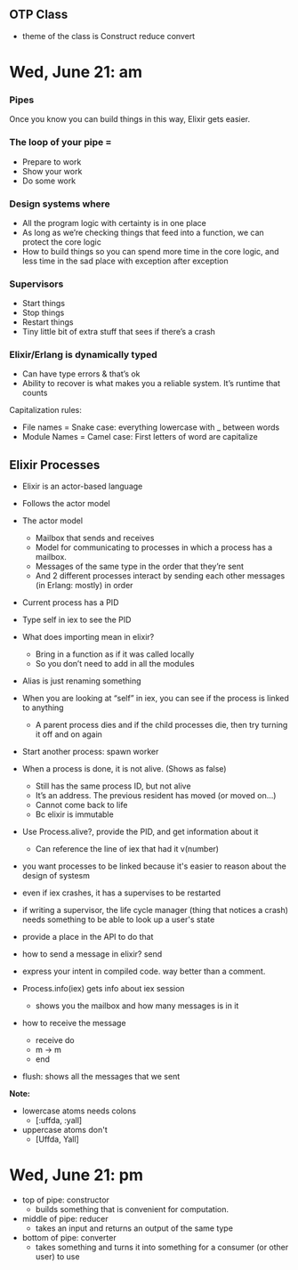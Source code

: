 ## OTP Class
- theme of the class is Construct reduce convert

# Wed, June 21: am

### Pipes

Once you know you can build things in this way, Elixir gets easier.

### The loop of your pipe =
- Prepare to work
- Show your work
- Do some work


### Design systems where
- All the program logic with certainty is in one place
- As long as we’re checking things that feed into a function, we can protect the core logic
- How to build things so you can spend more time in the core logic, and less time in the sad place with exception after exception

### Supervisors
- Start things
- Stop things
- Restart things
- Tiny little bit of extra stuff that sees if there’s a crash

### Elixir/Erlang is dynamically typed
- Can have type errors & that’s ok
- Ability to recover is what makes you a reliable system. It’s runtime that counts

Capitalization rules:
- File names = Snake case: everything lowercase with _ between words
- Module Names = Camel case: First letters of word are capitalize

## Elixir Processes
- Elixir is an actor-based language
- Follows the actor model
- The actor model
    - Mailbox that sends and receives
    - Model for communicating to processes in which a process has a mailbox. 
    - Messages of the same type in the order that they’re sent
    - And 2 different processes interact by sending each other messages (in Erlang: mostly) in order
- Current process has a PID
- Type self in iex to see the PID
- What does importing mean in elixir?
    - Bring in a function as if it was called locally
    - So you don’t need to add in all the modules
- Alias is just renaming something
- When you are looking at “self” in iex, you can see if the process is linked to anything
    - A parent process dies and if the child processes die, then try turning it off and on again
- Start another process: spawn worker
- When a process is done, it is not alive. (Shows as false)
    - Still has the same process ID, but not alive
    - It’s an address. The previous resident has moved (or moved on…)
    - Cannot come back to life
    - Bc elixir is immutable
- Use Process.alive?, provide the PID, and get information about it
    - Can reference the line of iex that had it v(number)
- you want processes to be linked because it's easier to reason about the design of systesm
- even if iex crashes, it has a supervises to be restarted

- if writing a supervisor, the life cycle manager (thing that notices a crash) needs something to be able to look up a user's state
- provide a place in the API to do that
- how to send a message in elixir? send
- express your intent in compiled code. way better than a comment.
- Process.info(iex) gets info about iex session
  - shows you the mailbox and how many messages is in it
- how to receive the message
  - receive do 
  - m -> m
  - end
- flush: shows all the messages that we sent

**Note:**
- lowercase atoms needs colons
  - [:uffda, :yall]
- uppercase atoms don't
  - [Uffda, Yall]


# Wed, June 21: pm
- top of pipe: constructor
  - builds something that is convenient for computation.
- middle of pipe: reducer
  - takes an input and returns an output of the same type
- bottom of pipe: converter
  - takes something and turns it into something for a consumer (or other user) to use
